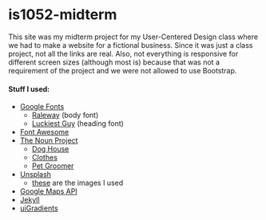 # is1052-midterm

This site was my midterm project for my User-Centered Design class where we had to make a website for a fictional business. Since it was just a class project, not all the links are real. Also, not everything is responsive for different screen sizes (although most is) because that was not a requirement of the project and we were not allowed to use Bootstrap.

#### Stuff I used:
- [Google Fonts](https://fonts.google.com)
  - [Raleway](https://fonts.google.com/specimen/Raleway) (body font)
  - [Luckiest Guy](https://fonts.google.com/specimen/Luckiest+Guy) (heading font)
- [Font Awesome](https://fontawesome.com)
- [The Noun Project](https://thenounproject.com)
  - [Dog House](https://thenounproject.com/search/?q=dog%20house&i=1096948)
  - [Clothes](https://thenounproject.com/search/?q=clothes&i=36271)
  - [Pet Groomer](https://thenounproject.com/search/?q=grooming&i=1234134)
- [Unsplash](https://unsplash.com)
  - [these](https://unsplash.com/collections/1715352/waggin-wagon-pet-boarding) are the images I used
- [Google Maps API](https://developers.google.com/maps/documentation/embed/)
- [Jekyll](https://jekyllrb.com)
- [uiGradients](https://uigradients.com/#Ohhappiness)